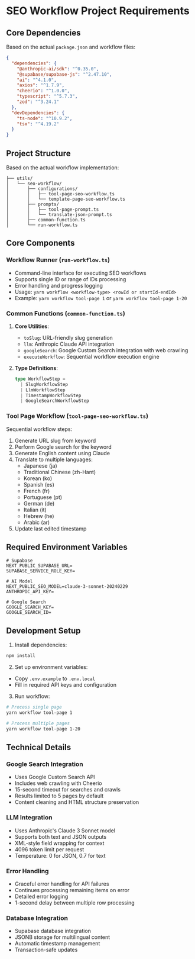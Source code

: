 # SEO Workflow Project Requirements

## Core Dependencies
Based on the actual `package.json` and workflow files:

```json
{
  "dependencies": {
    "@anthropic-ai/sdk": "^0.35.0",
    "@supabase/supabase-js": "^2.47.10",
    "ai": "^4.1.0",
    "axios": "^1.7.9",
    "cheerio": "^1.0.0",
    "typescript": "^5.7.3",
    "zod": "^3.24.1"
  },
  "devDependencies": {
    "ts-node": "^10.9.2",
    "tsx": "^4.19.2"
  }
}
```

## Project Structure
Based on the actual workflow implementation:

```
├── utils/
│   └── seo-workflow/
│       ├── configurations/
│       │   ├── tool-page-seo-workflow.ts
│       │   └── template-page-seo-workflow.ts
│       ├── prompts/
│       │   ├── tool-page-prompt.ts
│       │   └── translate-json-prompt.ts
│       ├── common-function.ts
│       └── run-workflow.ts
```

## Core Components

### Workflow Runner (`run-workflow.ts`)
- Command-line interface for executing SEO workflows
- Supports single ID or range of IDs processing
- Error handling and progress logging
- Usage: `yarn workflow <workflow-type> <rowId or startId-endId>`
- Example: `yarn workflow tool-page 1` or `yarn workflow tool-page 1-20`

### Common Functions (`common-function.ts`)
1. **Core Utilities**:
   - `toSlug`: URL-friendly slug generation
   - `llm`: Anthropic Claude API integration
   - `googleSearch`: Google Custom Search integration with web crawling
   - `executeWorkflow`: Sequential workflow execution engine

2. **Type Definitions**:
   ```typescript
   type WorkflowStep = 
     | SlugWorkflowStep 
     | LlmWorkflowStep 
     | TimestampWorkflowStep 
     | GoogleSearchWorkflowStep
   ```

### Tool Page Workflow (`tool-page-seo-workflow.ts`)
Sequential workflow steps:
1. Generate URL slug from keyword
2. Perform Google search for the keyword
3. Generate English content using Claude
4. Translate to multiple languages:
   - Japanese (ja)
   - Traditional Chinese (zh-Hant)
   - Korean (ko)
   - Spanish (es)
   - French (fr)
   - Portuguese (pt)
   - German (de)
   - Italian (it)
   - Hebrew (he)
   - Arabic (ar)
5. Update last edited timestamp

## Required Environment Variables

```env
# Supabase
NEXT_PUBLIC_SUPABASE_URL=
SUPABASE_SERVICE_ROLE_KEY=

# AI Model
NEXT_PUBLIC_SEO_MODEL=claude-3-sonnet-20240229
ANTHROPIC_API_KEY=

# Google Search
GOOGLE_SEARCH_KEY=
GOOGLE_SEARCH_ID=
```

## Development Setup

1. Install dependencies:
```bash
npm install
```

2. Set up environment variables:
- Copy `.env.example` to `.env.local`
- Fill in required API keys and configuration

3. Run workflow:
```bash
# Process single page
yarn workflow tool-page 1

# Process multiple pages
yarn workflow tool-page 1-20
```

## Technical Details

### Google Search Integration
- Uses Google Custom Search API
- Includes web crawling with Cheerio
- 15-second timeout for searches and crawls
- Results limited to 5 pages by default
- Content cleaning and HTML structure preservation

### LLM Integration
- Uses Anthropic's Claude 3 Sonnet model
- Supports both text and JSON outputs
- XML-style field wrapping for context
- 4096 token limit per request
- Temperature: 0 for JSON, 0.7 for text

### Error Handling
- Graceful error handling for API failures
- Continues processing remaining items on error
- Detailed error logging
- 1-second delay between multiple row processing

### Database Integration
- Supabase database integration
- JSONB storage for multilingual content
- Automatic timestamp management
- Transaction-safe updates 
